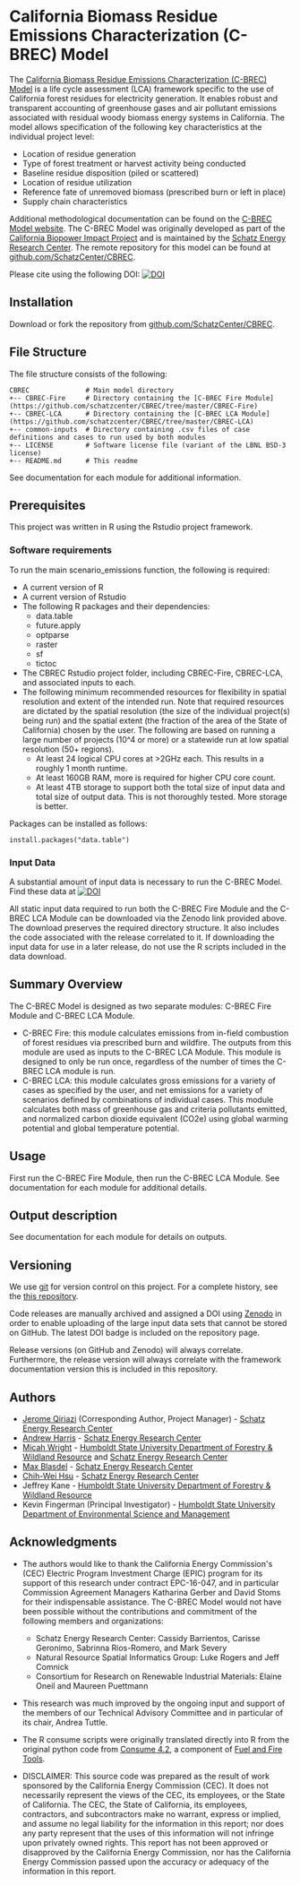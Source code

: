 **California Biomass Residue Emissions Characterization (C-BREC) Model**
===================================================================

The [California Biomass Residue Emissions Characterization (C-BREC) Model](https://schatzcenter.org/cbrec) is a life cycle assessment (LCA) framework specific to the use of California forest residues for electricity generation. It enables robust and transparent accounting of greenhouse gases and air pollutant emissions associated with residual woody biomass energy systems in California. The model allows specification of the following key characteristics at the individual project level:

* Location of residue generation
* Type of forest treatment or harvest activity being conducted
* Baseline residue disposition (piled or scattered)
* Location of residue utilization
* Reference fate of unremoved biomass (prescribed burn or left in place)
* Supply chain characteristics

Additional methodological documentation can be found on the [C-BREC Model website](https://schatzcenter.org/cbrec). The C-BREC Model was originally developed as part of the [California Biopower Impact Project](https://schatzcenter.org/cbip/) and is maintained by the [Schatz Energy Research Center](https://schatzcenter.org). The remote repository for this model can be found at [github.com/SchatzCenter/CBREC](https://github.com/SchatzCenter/CBREC).

Please cite using the following DOI: [![DOI](https://zenodo.org/badge/DOI/10.5281/zenodo.5230273.svg)](https://doi.org/10.5281/zenodo.5230273)

## Installation

Download or fork the repository from [github.com/SchatzCenter/CBREC](https://github.com/SchatzCenter/CBREC). 

## File Structure

The file structure consists of the following: 

```
CBREC              # Main model directory
+-- CBREC-Fire     # Directory containing the [C-BREC Fire Module](https://github.com/schatzcenter/CBREC/tree/master/CBREC-Fire)
+-- CBREC-LCA      # Directory containing the [C-BREC LCA Module](https://github.com/schatzcenter/CBREC/tree/master/CBREC-LCA)
+-- common-inputs  # Directory containing .csv files of case definitions and cases to run used by both modules
+-- LICENSE        # Software license file (variant of the LBNL BSD-3 license)
+-- README.md      # This readme
```

See documentation for each module for additional information.

## Prerequisites

This project was written in R using the Rstudio project framework.

### Software requirements

To run the main scenario_emissions function, the following is required:

* A current version of R
* A current version of Rstudio
* The following R packages and their dependencies:
  - data.table
  - future.apply
  - optparse
  - raster
  - sf
  - tictoc
* The CBREC Rstudio project folder, including CBREC-Fire, CBREC-LCA, and associated inputs to each.
* The following minimum recommended resources for flexibility in spatial resolution and extent of the intended run. Note that required resources are dictated by the spatial resolution (the size of the individual project(s) being run) and the spatial extent (the fraction of the area of the State of California) chosen by the user. The following are based on running a large number of projects (10^4 or more) or a statewide run at low spatial resolution (50+ regions).
  * At least 24 logical CPU cores at >2GHz each. This results in a roughly 1 month runtime.
  * At least 160GB RAM, more is required for higher CPU core count.
  * At least 4TB storage to support both the total size of input data and total size of output data. This is not thoroughly tested. More storage is better.
        
Packages can be installed as follows:

```
install.packages("data.table")
```

### Input Data

A substantial amount of input data is necessary to run the C-BREC Model. Find these data at [![DOI](https://zenodo.org/badge/DOI/10.5281/zenodo.5230532.svg)](https://doi.org/10.5281/zenodo.5230532)


All static input data required to run both the C-BREC Fire Module and the C-BREC LCA Module can be downloaded via the Zenodo link provided above. The download preserves the required directory structure. It also includes the code associated with the release correlated to it. If downloading the input data for use in a later release, do not use the R scripts included in the data download.

## Summary Overview

The C-BREC Model is designed as two separate modules: C-BREC Fire Module and C-BREC LCA Module.
* C-BREC Fire: this module calculates emissions from in-field combustion of forest residues via prescribed burn and wildfire. The outputs from this module are used as inputs to the C-BREC LCA Module. This module is designed to only be run once, regardless of the number of times the C-BREC LCA module is run.
* C-BREC LCA: this module calculates gross emissions for a variety of cases as specified by the user, and net emissions for a variety of scenarios defined by combinations of individual cases. This module calculates both mass of greenhouse gas and criteria pollutants emitted, and normalized carbon dioxide equivalent (CO2e) using global warming potential and global temperature potential.

## Usage

First run the C-BREC Fire Module, then run the C-BREC LCA Module. See documentation for each module for additional details.

## Output description

See documentation for each module for details on outputs.

## Versioning

We use [git](https://git-scm.com/) for version control on this project. For a complete history, see the [this repository](https://github.com/SchatzCenter/CBREC).

Code releases are manually archived and assigned a DOI using [Zenodo](https://zenodo.org) in order to enable uploading of the large input data sets that cannot be stored on GitHub. The latest DOI badge is included on the repository page.

Release versions (on GitHub and Zenodo) will always correlate. Furthermore, the release version will always correlate with the framework documentation version this is included in this repository.

## Authors

* [Jerome Qiriazi](https://github.com/jqiriazi) (Corresponding Author, Project Manager) - [Schatz Energy Research Center](https://schatzcenter.org)
* [Andrew Harris](https://github.com/arharris) - [Schatz Energy Research Center](https://schatzcenter.org)
* [Micah Wright](https://github.com/wrightmicahc) - [Humboldt State University Department of Forestry & Wildland Resource](https://fwr.humboldt.edu/) and [Schatz Energy Research Center](https://schatzcenter.org)
* [Max Blasdel](https://github.com/mxblsdl) - [Schatz Energy Research Center](https://schatzcenter.org)
* [Chih-Wei Hsu](https://www.linkedin.com/in/chihweihsu/) - [Schatz Energy Research Center](https://schatzcenter.org)
* Jeffrey Kane - [Humboldt State University Department of Forestry & Wildland Resource](https://fwr.humboldt.edu/)
* Kevin Fingerman (Principal Investigator) - [Humboldt State University Department of Environmental Science and Management](https://environment.humboldt.edu/)

## Acknowledgments

* The authors would like to thank the California Energy Commission's (CEC) Electric Program Investment Charge (EPIC) program for its support of this research under contract EPC-16-047, and in particular Commission Agreement Managers Katharina Gerber and David Stoms for their indispensable assistance. The C-BREC Model would not have been possible without the contributions and commitment of the following members and organizations:
  - Schatz Energy Research Center: Cassidy Barrientos, Carisse Geronimo, Sabrinna Rios-Romero, and Mark Severy
  - Natural Resource Spatial Informatics Group: Luke Rogers and Jeff Comnick
  - Consortium for Research on Renewable Industrial Materials: Elaine Oneil and Maureen Puettmann

* This research was much improved by the ongoing input and support of the members of our Technical Advisory Committee and in particular of its chair, Andrea Tuttle.

* The R consume scripts were originally translated directly into R from the original python code from [Consume 4.2](https://www.fs.fed.us/pnw/fera/fft/consumemodule.shtml), a component of [Fuel and Fire Tools](https://www.fs.fed.us/pnw/fera/fft/index.shtml).

* DISCLAIMER: This source code was prepared as the result of work sponsored by the California Energy Commission (CEC). It does not necessarily represent the views of the CEC, its employees, or the State of California. The CEC, the State of California, its employees, contractors, and subcontractors make no warrant, express or implied, and assume no legal liability for the information in this report; nor does any party represent that the uses of this information will not infringe upon privately owned rights. This report has not been approved or disapproved by the California Energy Commission, nor has the California Energy Commission passed upon the accuracy or adequacy of the information in this report.
